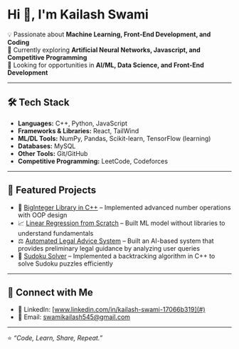 
# Hi 👋, I'm Kailash Swami  

💡 Passionate about **Machine Learning, Front-End Development, and Coding**  
🎯 Currently exploring **Artificial Neural Networks, Javascript, and Competitive Programming**  
💼 Looking for opportunities in **AI/ML, Data Science, and Front-End Development**  

---

## 🛠 Tech Stack
- **Languages:** C++, Python, JavaScript  
- **Frameworks & Libraries:** React, TailWind  
- **ML/DL Tools:** NumPy, Pandas, Scikit-learn, TensorFlow (learning)  
- **Databases:** MySQL  
- **Other Tools:** Git/GitHub  
- **Competitive Programming:** LeetCode, Codeforces 

---

## 📌 Featured Projects
- 🧮 [BigInteger Library in C++](#) – Implemented advanced number operations with OOP design    
- 📈 [Linear Regression from Scratch](#) – Built ML model without libraries to understand fundamentals
- ⚖️ [Automated Legal Advice System](#) – Built an AI-based system that provides preliminary legal guidance by analyzing user queries  
- 🧩 [Sudoku Solver](#) – Implemented a backtracking algorithm in C++ to solve Sudoku puzzles efficiently

---

## 🔗 Connect with Me 
- 💼 LinkedIn: [www.linkedin.com/in/kailash-swami-17066b319](#)  
- 📧 Email: swamikailash545@gmail.com   

---
⭐️ *“Code, Learn, Share, Repeat.”*  

